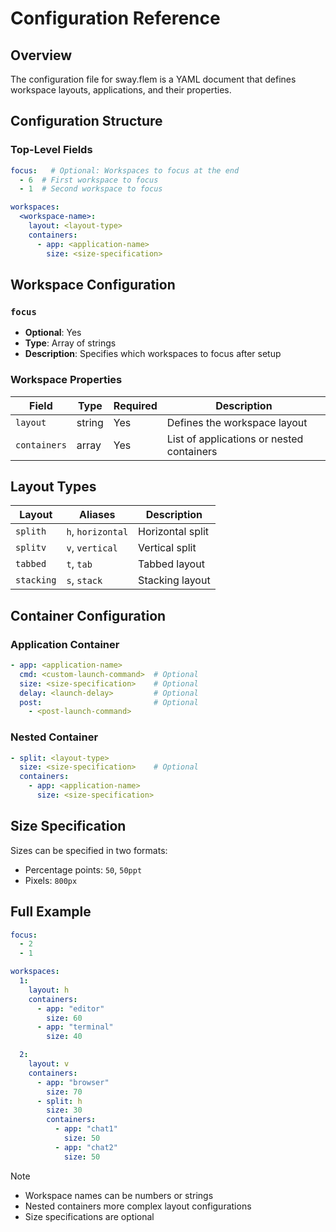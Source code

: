 # Configuration Reference

## Overview

The configuration file for sway.flem is a YAML document that defines workspace layouts,
applications, and their properties.

## Configuration Structure

### Top-Level Fields

```yaml
focus:   # Optional: Workspaces to focus at the end
  - 6  # First workspace to focus
  - 1  # Second workspace to focus

workspaces:
  <workspace-name>:
    layout: <layout-type>
    containers:
      - app: <application-name>
        size: <size-specification>
```

## Workspace Configuration

### `focus`
- **Optional**: Yes
- **Type**: Array of strings
- **Description**: Specifies which workspaces to focus after setup

### Workspace Properties

| Field | Type | Required | Description |
|-------|------|----------|-------------|
| `layout` | string | Yes | Defines the workspace layout |
| `containers` | array | Yes | List of applications or nested containers |

## Layout Types

| Layout | Aliases | Description |
|--------|---------|-------------|
| `splith` | `h`, `horizontal` | Horizontal split  |
| `splitv` | `v`, `vertical` | Vertical split  |
| `tabbed` | `t`, `tab` | Tabbed layout |
| `stacking` | `s`, `stack` | Stacking layout |

## Container Configuration

### Application Container

```yaml
- app: <application-name>
  cmd: <custom-launch-command>  # Optional
  size: <size-specification>    # Optional
  delay: <launch-delay>         # Optional
  post:                         # Optional
    - <post-launch-command>
```

### Nested Container

```yaml
- split: <layout-type>
  size: <size-specification>    # Optional
  containers:
    - app: <application-name>
      size: <size-specification>
```

## Size Specification

Sizes can be specified in two formats:
- Percentage points: `50`, `50ppt`
- Pixels: `800px`

## Full Example

```yaml
focus:
  - 2
  - 1

workspaces:
  1:
    layout: h
    containers:
      - app: "editor"
        size: 60
      - app: "terminal"
        size: 40

  2:
    layout: v
    containers:
      - app: "browser"
        size: 70
      - split: h
        size: 30
        containers:
          - app: "chat1"
            size: 50
          - app: "chat2"
            size: 50
```

> [!NOTE]
>
> - Workspace names can be numbers or strings
> - Nested containers more complex layout configurations
> - Size specifications are optional
